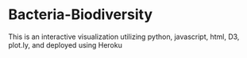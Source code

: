 # Bacteria-Biodiversity
This is an interactive visualization utilizing python, javascript, html, D3, plot.ly, and deployed using Heroku
